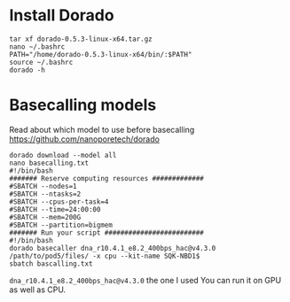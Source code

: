# Install Dorado
```
tar xf dorado-0.5.3-linux-x64.tar.gz
nano ~/.bashrc
PATH="/home/dorado-0.5.3-linux-x64/bin/:$PATH"
source ~/.bashrc
dorado -h
```
# Basecalling models
Read about which model to use before basecalling
https://github.com/nanoporetech/dorado
```
dorado download --model all
nano basecalling.txt
#!/bin/bash
####### Reserve computing resources #############
#SBATCH --nodes=1
#SBATCH --ntasks=2
#SBATCH --cpus-per-task=4
#SBATCH --time=24:00:00
#SBATCH --mem=200G
#SBATCH --partition=bigmem
####### Run your script #########################
#!/bin/bash
dorado basecaller dna_r10.4.1_e8.2_400bps_hac@v4.3.0 /path/to/pod5/files/ -x cpu --kit-name SQK-NBD1$ 
sbatch bascalling.txt
```
`dna_r10.4.1_e8.2_400bps_hac@v4.3.0` the one I used
You can run it on GPU as well as CPU. 



